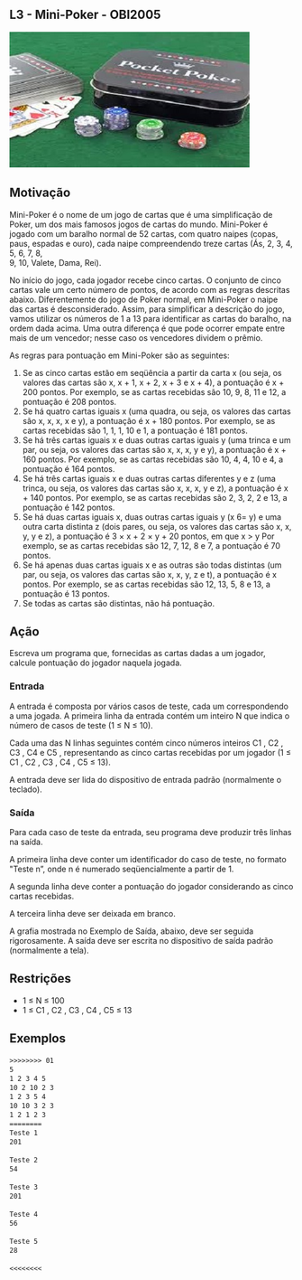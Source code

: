## L3 - Mini-Poker - OBI2005


![](__capa.jpg)

## Motivação

Mini-Poker é o nome de um jogo de cartas que é uma simplificação de Poker, um dos mais famosos jogos de cartas do mundo. Mini-Poker é jogado com um baralho normal de 52 cartas, com quatro naipes (copas, paus, espadas e ouro), cada naipe compreendendo treze cartas (Ás, 2, 3, 4, 5, 6, 7, 8,  
9, 10, Valete, Dama, Rei).  

No inı́cio do jogo, cada jogador recebe cinco cartas. O conjunto de cinco cartas vale um certo número de pontos, de acordo com as regras descritas abaixo. Diferentemente do jogo de Poker normal, em Mini-Poker o naipe das cartas é desconsiderado. Assim, para simplificar a descrição do jogo, vamos utilizar os números de 1 a 13 para identificar as cartas do baralho, na ordem dada acima. Uma outra diferença é que pode ocorrer empate entre mais de um vencedor; nesse caso os vencedores dividem o prêmio.  

As regras para pontuação em Mini-Poker são as seguintes:  

1. Se as cinco cartas estão em seqüência a partir da carta x (ou seja, os valores das cartas são x, x + 1, x + 2, x + 3 e x + 4), a pontuação é x + 200 pontos. Por exemplo, se as cartas recebidas são 10, 9, 8, 11 e 12, a pontuação é 208 pontos.  
2. Se há quatro cartas iguais x (uma quadra, ou seja, os valores das cartas são x, x, x, x e y), a pontuação é x + 180 pontos. Por exemplo, se as cartas recebidas são 1, 1, 1, 10 e 1, a pontuação é 181 pontos.  
3. Se há três cartas iguais x e duas outras cartas iguais y (uma trinca e um par, ou seja, os valores das cartas são x, x, x, y e y), a pontuação é x + 160 pontos. Por exemplo, se as cartas recebidas são 10, 4, 4, 10 e 4, a pontuação é 164 pontos.  
4. Se há três cartas iguais x e duas outras cartas diferentes y e z (uma trinca, ou seja, os valores das cartas são x, x, x, y e z), a pontuação é x + 140 pontos. Por exemplo, se as cartas recebidas são 2, 3, 2, 2 e 13, a pontuação é 142 pontos.  
5. Se há duas cartas iguais x, duas outras cartas iguais y (x 6= y) e uma outra carta distinta z (dois pares, ou seja, os valores das cartas são x, x, y, y e z), a pontuação é 3 × x + 2 × y + 20 pontos, em que x > y Por exemplo, se as cartas recebidas são 12, 7, 12, 8 e 7, a pontuação é 70 pontos.  
6. Se há apenas duas cartas iguais x e as outras são todas distintas (um par, ou seja, os valores das cartas são x, x, y, z e t), a pontuação é x pontos. Por exemplo, se as cartas recebidas são 12, 13, 5, 8 e 13, a pontuação é 13 pontos.  
7. Se todas as cartas são distintas, não há pontuação.  

## Ação

Escreva um programa que, fornecidas as cartas dadas a um jogador, calcule pontuação do jogador naquela jogada.  
  
### Entrada

A entrada é composta por vários casos de teste, cada um correspondendo a uma jogada. A primeira linha da entrada contém um inteiro N que indica o número de casos de teste (1 ≤ N ≤ 10). 

Cada uma das N linhas seguintes contém cinco números inteiros C1 , C2 , C3 , C4 e C5 , representando as cinco cartas recebidas por um jogador (1 ≤ C1 , C2 , C3 , C4 , C5 ≤ 13). 

A entrada deve ser lida do dispositivo de entrada padrão (normalmente o teclado).  

### Saída

Para cada caso de teste da entrada, seu programa deve produzir três linhas na saı́da.

A primeira linha deve conter um identificador do caso de teste, no formato "Teste n”, onde n é numerado seqüencialmente a partir de 1. 

A segunda linha deve conter a pontuação do jogador considerando as cinco cartas recebidas.

A terceira linha deve ser deixada em branco. 

A grafia mostrada no Exemplo de Saı́da, abaixo, deve ser seguida rigorosamente. A saı́da deve ser escrita no dispositivo de saı́da padrão (normalmente a tela).  

## Restrições

- 1 ≤ N ≤ 100  
- 1 ≤ C1 , C2 , C3 , C4 , C5 ≤ 13

## Exemplos

```
>>>>>>>> 01
5
1 2 3 4 5
10 2 10 2 3
1 2 3 5 4
10 10 3 2 3
1 2 1 2 3
========
Teste 1
201

Teste 2
54

Teste 3
201

Teste 4
56

Teste 5
28

<<<<<<<<
```


